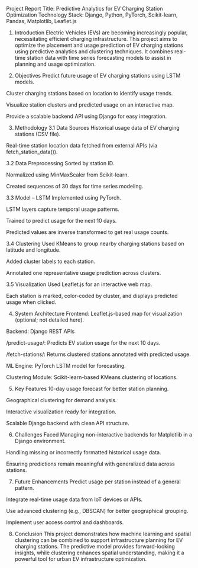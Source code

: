 Project Report
Title: Predictive Analytics for EV Charging Station Optimization
Technology Stack: Django, Python, PyTorch, Scikit-learn, Pandas, Matplotlib, Leaflet.js
1. Introduction
Electric Vehicles (EVs) are becoming increasingly popular, necessitating efficient charging infrastructure. This project aims to optimize the placement and usage prediction of EV charging stations using predictive analytics and clustering techniques. It combines real-time station data with time series forecasting models to assist in planning and usage optimization.

2. Objectives
Predict future usage of EV charging stations using LSTM models.

Cluster charging stations based on location to identify usage trends.

Visualize station clusters and predicted usage on an interactive map.

Provide a scalable backend API using Django for easy integration.

3. Methodology
3.1 Data Sources
Historical usage data of EV charging stations (CSV file).

Real-time station location data fetched from external APIs (via fetch_station_data()).

3.2 Data Preprocessing
Sorted by station ID.

Normalized using MinMaxScaler from Scikit-learn.

Created sequences of 30 days for time series modeling.

3.3 Model – LSTM
Implemented using PyTorch.

LSTM layers capture temporal usage patterns.

Trained to predict usage for the next 10 days.

Predicted values are inverse transformed to get real usage counts.

3.4 Clustering
Used KMeans to group nearby charging stations based on latitude and longitude.

Added cluster labels to each station.

Annotated one representative usage prediction across clusters.

3.5 Visualization
Used Leaflet.js for an interactive web map.

Each station is marked, color-coded by cluster, and displays predicted usage when clicked.

4. System Architecture
Frontend: Leaflet.js-based map for visualization (optional; not detailed here).

Backend: Django REST APIs

/predict-usage/: Predicts EV station usage for the next 10 days.

/fetch-stations/: Returns clustered stations annotated with predicted usage.

ML Engine: PyTorch LSTM model for forecasting.

Clustering Module: Scikit-learn-based KMeans clustering of locations.

5. Key Features
10-day usage forecast for better station planning.

Geographical clustering for demand analysis.

Interactive visualization ready for integration.

Scalable Django backend with clean API structure.

6. Challenges Faced
Managing non-interactive backends for Matplotlib in a Django environment.

Handling missing or incorrectly formatted historical usage data.

Ensuring predictions remain meaningful with generalized data across stations.

7. Future Enhancements
Predict usage per station instead of a general pattern.

Integrate real-time usage data from IoT devices or APIs.

Use advanced clustering (e.g., DBSCAN) for better geographical grouping.

Implement user access control and dashboards.

8. Conclusion
This project demonstrates how machine learning and spatial clustering can be combined to support infrastructure planning for EV charging stations. The predictive model provides forward-looking insights, while clustering enhances spatial understanding, making it a powerful tool for urban EV infrastructure optimization.
